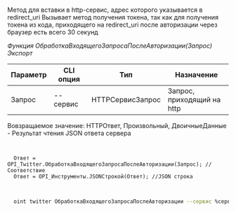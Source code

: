 ﻿---
sidebar_position: 4
---

# 
Метод для вставки в http-сервис, адрес которого указывается в redirect_uri Вызывает метод получения токена, так как для получения токена из кода, приходящего на redirect_uri после авторизации через браузер есть всего 30 секунд


*Функция ОбработкаВходящегоЗапросаПослеАвторизации(Запрос) Экспорт*

  | Параметр | CLI опция | Тип | Назначение |
  |-|-|-|-|
  | Запрос | --сервис | HTTPСервисЗапрос | Запрос, приходящий на http |

  
  Вовзращаемое значение:   HTTPОтвет, Произвольный, ДвоичныеДанные - Результат чтения JSON ответа сервера

```bsl title="Пример кода"
	

  Ответ = OPI_Twitter.ОбработкаВходящегоЗапросаПослеАвторизации(Запрос); //Соответствие
  Ответ = OPI_Инструменты.JSONСтрокой(Ответ); //JSON строка
	
```

```sh title="Пример команд CLI"
    
  oint twitter ОбработкаВходящегоЗапросаПослеАвторизации --сервис %сервис%

```


```json title="Результат"



```
